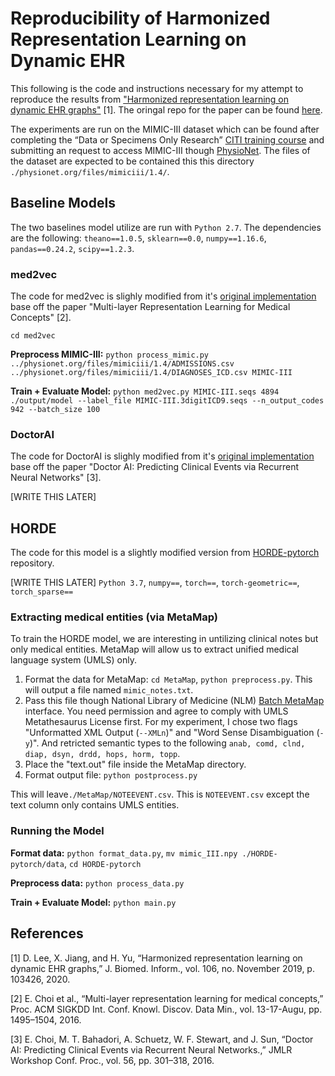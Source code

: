# Reproducibility of Harmonized Representation Learning on Dynamic EHR

This following is the code and instructions necessary for my attempt to reproduce the results from ["Harmonized representation learning on dynamic EHR graphs"](https://www.sciencedirect.com/science/article/pii/S153204642030054X) [1]. The oringal repo for the paper can be found [here](https://github.com/donalee/HORDE).

The experiments are run on the MIMIC-III dataset which can be found after completing the “Data or Specimens Only Research” [CITI training course](https://www.citiprogram.org/index.cfm?pageID=154&icat=0&ac=0) and submitting an request to access MIMIC-III though [PhysioNet](https://physionet.org/). The files of the dataset are expected to be contained this this directory `./physionet.org/files/mimiciii/1.4/`.

## Baseline Models
The two baselines model utilize are run with `Python 2.7`. The dependencies are the following: `theano==1.0.5`, `sklearn==0.0`, `numpy==1.16.6`, `pandas==0.24.2`, `scipy==1.2.3`.

### med2vec
The code for med2vec is slighly modified from it's [original implementation](https://github.com/mp2893/med2vec) base off the paper "Multi-layer Representation Learning for Medical Concepts" [2]. 

`cd med2vec`

**Preprocess MIMIC-III:** `python process_mimic.py ../physionet.org/files/mimiciii/1.4/ADMISSIONS.csv ../physionet.org/files/mimiciii/1.4/DIAGNOSES_ICD.csv MIMIC-III`

**Train + Evaluate Model:** `python med2vec.py MIMIC-III.seqs 4894 ./output/model --label_file MIMIC-III.3digitICD9.seqs --n_output_codes 942 --batch_size 100 `

### DoctorAI
The code for DoctorAI is slighly modified from it's [original implementation](https://github.com/mp2893/doctorai) base off the paper "Doctor AI: Predicting Clinical Events via Recurrent Neural Networks" [3]. 

[WRITE THIS LATER]

## HORDE
The code for this model is a slightly modified version from [HORDE-pytorch](https://github.com/Lishany/HORDE-pytorch) repository.

[WRITE THIS LATER]
`Python 3.7`, `numpy==`, `torch==`, `torch-geometric==`, `torch_sparse==`

### Extracting medical entities (via MetaMap)
To train the HORDE model, we are interesting in untilizing clinical notes but only medical entities. MetaMap will allow us to extract unified medical language system (UMLS) only.

1. Format the data for MetaMap: `cd MetaMap`, `python preprocess.py`. This will output a file named `mimic_notes.txt`.
2. Pass this file though National Library of Medicine (NLM) [Batch MetaMap](https://ii.nlm.nih.gov/Batch/UTS_Required/MetaMap.html) interface. You need permission and agree to comply with UMLS Metathesaurus License first. For my experiment, I chose two flags "Unformatted XML Output (`--XMLn`)" and "Word Sense Disambiguation (`-y`)". And retricted semantic types to the following `anab, comd, clnd, diap, dsyn, drdd, hops, horm, topp`.
3. Place the "text.out" file inside the MetaMap directory.
4. Format output file: `python postprocess.py`

This will leave`./MetaMap/NOTEEVENT.csv`. This is `NOTEEVENT.csv` except the text column only contains UMLS entities. 

### Running the Model
**Format data:** `python format_data.py`, `mv mimic_III.npy ./HORDE-pytorch/data`, `cd HORDE-pytorch` 

**Preprocess data:** `python process_data.py`

**Train + Evaluate Model:** `python main.py`

## References
[1] D. Lee, X. Jiang, and H. Yu, “Harmonized representation learning on dynamic EHR graphs,” J. Biomed. Inform., vol. 106, no. November 2019, p. 103426, 2020.

[2] E. Choi et al., “Multi-layer representation learning for medical concepts,” Proc. ACM SIGKDD Int. Conf. Knowl. Discov. Data Min., vol. 13-17-Augu, pp. 1495–1504, 2016.

[3] E. Choi, M. T. Bahadori, A. Schuetz, W. F. Stewart, and J. Sun, “Doctor AI: Predicting Clinical Events via Recurrent Neural Networks.,” JMLR Workshop Conf. Proc., vol. 56, pp. 301–318, 2016.


